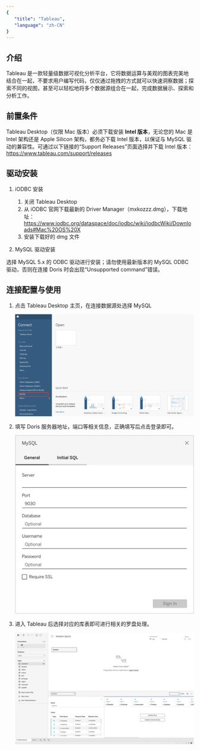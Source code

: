 ```yaml
---
{
   "title": "Tableau",
   "language": "zh-CN"
}
---
```


<!--
Licensed to the Apache Software Foundation (ASF) under one
or more contributor license agreements.  See the NOTICE file
distributed with this work for additional information
regarding copyright ownership.  The ASF licenses this file
to you under the Apache License, Version 2.0 (the
"License"); you may not use this file except in compliance
with the License.  You may obtain a copy of the License at

  http://www.apache.org/licenses/LICENSE-2.0

Unless required by applicable law or agreed to in writing,
software distributed under the License is distributed on an
"AS IS" BASIS, WITHOUT WARRANTIES OR CONDITIONS OF ANY
KIND, either express or implied.  See the License for the
specific language governing permissions and limitations
under the License.
-->


## 介绍
Tableau 是一款轻量级数据可视化分析平台，它将数据运算与美观的图表完美地结合在一起，不要求用户编写代码，仅仅通过拖拽的方式就可以快速洞察数据；探索不同的视图，甚至可以轻松地将多个数据源组合在一起，完成数据展示、探索和分析工作。

## 前置条件
Tableau Desktop（仅限 Mac 版本）必须下载安装 **Intel 版本**，无论您的 Mac 是 Intel 架构还是 Apple Silicon 架构，都务必下载 Intel 版本，以保证与 MySQL 驱动的兼容性。可通过以下链接的“Support Releases”页面选择并下载 Intel 版本：  
https://www.tableau.com/support/releases  

## 驱动安装
1. iODBC 安装  
    1. 关闭 Tableau Desktop  
    2. 从 iODBC 官网下载最新的 Driver Manager（mxkozzz.dmg），下载地址：  
       https://www.iodbc.org/dataspace/doc/iodbc/wiki/iodbcWiki/Downloads#Mac%20OS%20X  
    3. 安装下载好的 dmg 文件

2. MySQL 驱动安装  

选择 MySQL 5.x 的 ODBC 驱动进行安装；请勿使用最新版本的 MySQL ODBC 驱动，否则在连接 Doris 时会出现“Unsupported command”错误。
## 连接配置与使用
1. 点击 Tableau Desktop 主页，在连接数据源处选择 MySQL

   ![main page](/images/bi-tableau-en-1.png)

2. 填写 Doris 服务器地址，端口等相关信息，正确填写后点击登录即可。

   ![sign in page](/images/bi-tableau-en-2.png)

3. 进入 Tableau 后选择对应的库表即可进行相关的罗盘处理。

   ![usage page](/images/bi-tableau-en-3.png)